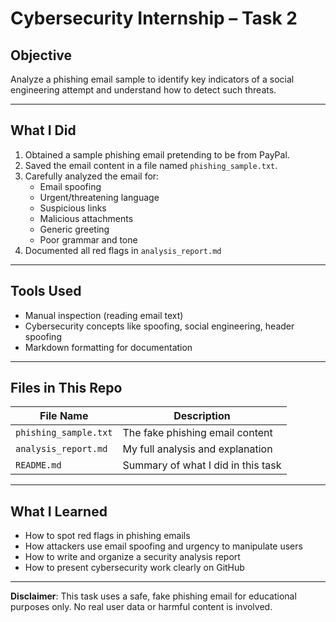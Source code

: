 # Cybersecurity Internship – Task 2

## Objective
Analyze a phishing email sample to identify key indicators of a social engineering attempt and understand how to detect such threats.

---

## What I Did

1. Obtained a sample phishing email pretending to be from PayPal.
2. Saved the email content in a file named `phishing_sample.txt`.
3. Carefully analyzed the email for:
   - Email spoofing
   - Urgent/threatening language
   - Suspicious links
   - Malicious attachments
   - Generic greeting
   - Poor grammar and tone
4. Documented all red flags in `analysis_report.md`

---

## Tools Used

- Manual inspection (reading email text)
- Cybersecurity concepts like spoofing, social engineering, header spoofing
- Markdown formatting for documentation

---

## Files in This Repo

| File Name              | Description                            |
|------------------------|----------------------------------------|
| `phishing_sample.txt`  | The fake phishing email content        |
| `analysis_report.md`   | My full analysis and explanation       |
| `README.md`            | Summary of what I did in this task     |

---

## What I Learned

- How to spot red flags in phishing emails
- How attackers use email spoofing and urgency to manipulate users
- How to write and organize a security analysis report
- How to present cybersecurity work clearly on GitHub

---

**Disclaimer**: This task uses a safe, fake phishing email for educational purposes only. No real user data or harmful content is involved.
